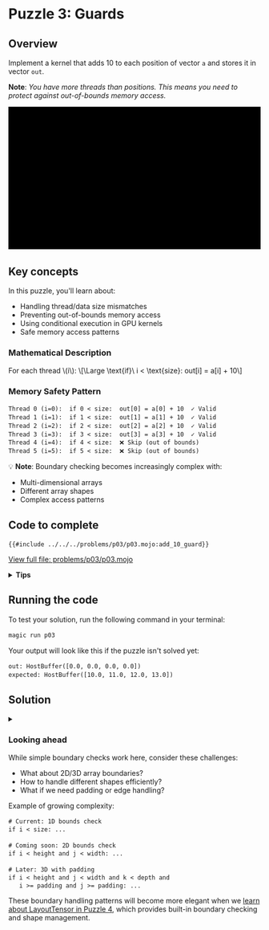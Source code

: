 # Puzzle 3: Guards

## Overview
Implement a kernel that adds 10 to each position of vector `a` and stores it in vector `out`.

**Note**: _You have more threads than positions. This means you need to protect against out-of-bounds memory access._

![Guard](./media/videos/720p30/puzzle_03_viz.gif)

## Key concepts

In this puzzle, you'll learn about:
- Handling thread/data size mismatches
- Preventing out-of-bounds memory access
- Using conditional execution in GPU kernels
- Safe memory access patterns

### Mathematical Description
For each thread \\(i\\):
\\[\Large \text{if}\\ i < \text{size}: out[i] = a[i] + 10\\]

### Memory Safety Pattern
```txt
Thread 0 (i=0):  if 0 < size:  out[0] = a[0] + 10  ✓ Valid
Thread 1 (i=1):  if 1 < size:  out[1] = a[1] + 10  ✓ Valid
Thread 2 (i=2):  if 2 < size:  out[2] = a[2] + 10  ✓ Valid
Thread 3 (i=3):  if 3 < size:  out[3] = a[3] + 10  ✓ Valid
Thread 4 (i=4):  if 4 < size:  ❌ Skip (out of bounds)
Thread 5 (i=5):  if 5 < size:  ❌ Skip (out of bounds)
```

💡 **Note**: Boundary checking becomes increasingly complex with:
- Multi-dimensional arrays
- Different array shapes
- Complex access patterns

## Code to complete

```mojo
{{#include ../../../problems/p03/p03.mojo:add_10_guard}}
```
<a href="{{#include ../_includes/repo_url.md}}/blob/main/problems/p03/p03.mojo" class="filename">View full file: problems/p03/p03.mojo</a>

<details>
<summary><strong>Tips</strong></summary>

<div class="solution-tips">

1. Store `thread_idx.x` in `i`
2. Add guard: `if i < size`
3. Inside guard: `out[i] = a[i] + 10.0`
</div>
</details>

## Running the code

To test your solution, run the following command in your terminal:

```bash
magic run p03
```

Your output will look like this if the puzzle isn't solved yet:
```txt
out: HostBuffer([0.0, 0.0, 0.0, 0.0])
expected: HostBuffer([10.0, 11.0, 12.0, 13.0])
```

## Solution

<details class="solution-details">
<summary></summary>

```mojo
{{#include ../../../solutions/p03/p03.mojo:add_10_guard_solution}}
```

<div class="solution-explanation">

This solution:
- Gets thread index with `i = thread_idx.x`
- Guards against out-of-bounds access with `if i < size`
- Inside guard: adds 10 to input value
</div>
</details>

### Looking ahead

While simple boundary checks work here, consider these challenges:
- What about 2D/3D array boundaries?
- How to handle different shapes efficiently?
- What if we need padding or edge handling?

Example of growing complexity:
```mojo
# Current: 1D bounds check
if i < size: ...

# Coming soon: 2D bounds check
if i < height and j < width: ...

# Later: 3D with padding
if i < height and j < width and k < depth and
   i >= padding and j >= padding: ...
```

These boundary handling patterns will become more elegant when we [learn about LayoutTensor in Puzzle 4](../puzzle_04/), which provides built-in boundary checking and shape management.
